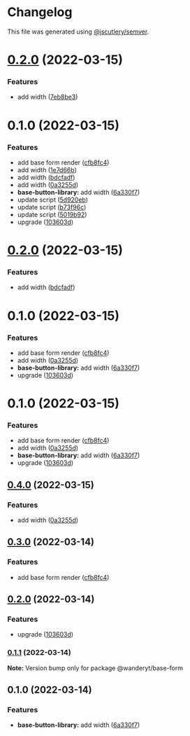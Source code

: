 # Changelog

This file was generated using [@jscutlery/semver](https://github.com/jscutlery/semver).

# [0.2.0](https://github.com/davidren-apt/nx-space/compare/base-form-0.1.0...base-form-0.2.0) (2022-03-15)


### Features

* add width ([7eb8be3](https://github.com/davidren-apt/nx-space/commit/7eb8be37f92477627c399662eb88b7e59217e435))



# 0.1.0 (2022-03-15)


### Features

* add base form render ([cfb8fc4](https://github.com/davidren-apt/nx-space/commit/cfb8fc4fd2e6f84e4c5510707985c247572e3fd7))
* add width ([1e7d66b](https://github.com/davidren-apt/nx-space/commit/1e7d66bd494c0b310473111b2500112f288a7ecf))
* add width ([bdcfadf](https://github.com/davidren-apt/nx-space/commit/bdcfadf30f099520959d209ce653745fcaa925bd))
* add width ([0a3255d](https://github.com/davidren-apt/nx-space/commit/0a3255d749a413c0b412e1af39291f4e640434dd))
* **base-button-library:** add width ([6a330f7](https://github.com/davidren-apt/nx-space/commit/6a330f7dc64720ece036108e68ac3a18a24d6ffb))
* update script ([5d920eb](https://github.com/davidren-apt/nx-space/commit/5d920eb84a9a3d76bb6fae63b60775e1131856f9))
* update script ([b73f96c](https://github.com/davidren-apt/nx-space/commit/b73f96c7f9a5c74c0f030b7f0d91fd4082e6e310))
* update script ([5019b92](https://github.com/davidren-apt/nx-space/commit/5019b9223bb6aaeeaf1bf26b64a844fad22a6ad6))
* upgrade ([103603d](https://github.com/davidren-apt/nx-space/commit/103603d80b700b2245178afdf7a719adc9cfc080))



# [0.2.0](https://github.com/davidren-apt/nx-space/compare/base-form-0.1.0...base-form-0.2.0) (2022-03-15)


### Features

* add width ([bdcfadf](https://github.com/davidren-apt/nx-space/commit/bdcfadf30f099520959d209ce653745fcaa925bd))



# 0.1.0 (2022-03-15)


### Features

* add base form render ([cfb8fc4](https://github.com/davidren-apt/nx-space/commit/cfb8fc4fd2e6f84e4c5510707985c247572e3fd7))
* add width ([0a3255d](https://github.com/davidren-apt/nx-space/commit/0a3255d749a413c0b412e1af39291f4e640434dd))
* **base-button-library:** add width ([6a330f7](https://github.com/davidren-apt/nx-space/commit/6a330f7dc64720ece036108e68ac3a18a24d6ffb))
* upgrade ([103603d](https://github.com/davidren-apt/nx-space/commit/103603d80b700b2245178afdf7a719adc9cfc080))



# 0.1.0 (2022-03-15)


### Features

* add base form render ([cfb8fc4](https://github.com/davidren-apt/nx-space/commit/cfb8fc4fd2e6f84e4c5510707985c247572e3fd7))
* add width ([0a3255d](https://github.com/davidren-apt/nx-space/commit/0a3255d749a413c0b412e1af39291f4e640434dd))
* **base-button-library:** add width ([6a330f7](https://github.com/davidren-apt/nx-space/commit/6a330f7dc64720ece036108e68ac3a18a24d6ffb))
* upgrade ([103603d](https://github.com/davidren-apt/nx-space/commit/103603d80b700b2245178afdf7a719adc9cfc080))



## [0.4.0](https://github.com/davidren-apt/nx-space/compare/@wanderyt/base-form@0.3.0...@wanderyt/base-form@0.4.0) (2022-03-15)


### Features

* add width ([0a3255d](https://github.com/davidren-apt/nx-space/commit/0a3255d749a413c0b412e1af39291f4e640434dd))



## [0.3.0](https://github.com/davidren-apt/nx-space/compare/@wanderyt/base-form@0.2.0...@wanderyt/base-form@0.3.0) (2022-03-14)


### Features

* add base form render ([cfb8fc4](https://github.com/davidren-apt/nx-space/commit/cfb8fc4fd2e6f84e4c5510707985c247572e3fd7))



## [0.2.0](https://github.com/davidren-apt/nx-space/compare/@wanderyt/base-form@0.1.1...@wanderyt/base-form@0.2.0) (2022-03-14)


### Features

* upgrade ([103603d](https://github.com/davidren-apt/nx-space/commit/103603d80b700b2245178afdf7a719adc9cfc080))



### [0.1.1](https://github.com/davidren-apt/nx-space/compare/@wanderyt/base-form@0.1.0...@wanderyt/base-form@0.1.1) (2022-03-14)

**Note:** Version bump only for package @wanderyt/base-form





## 0.1.0 (2022-03-14)


### Features

* **base-button-library:** add width ([6a330f7](https://github.com/davidren-apt/nx-space/commit/6a330f7dc64720ece036108e68ac3a18a24d6ffb))
